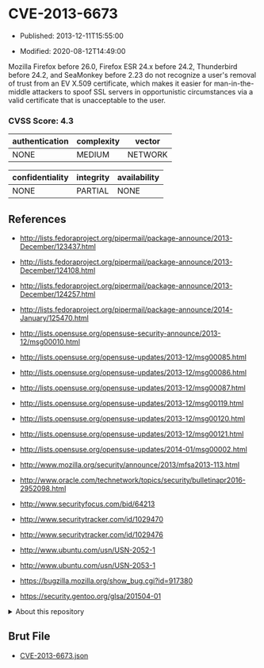 # CVE-2013-6673

- Published: 2013-12-11T15:55:00

- Modified: 2020-08-12T14:49:00

Mozilla Firefox before 26.0, Firefox ESR 24.x before 24.2, Thunderbird before 24.2, and SeaMonkey before 2.23 do not recognize a user's removal of trust from an EV X.509 certificate, which makes it easier for man-in-the-middle attackers to spoof SSL servers in opportunistic circumstances via a valid certificate that is unacceptable to the user.

### CVSS Score: **4.3**

| authentication | complexity | vector |
| --- | --- | --- |
| NONE | MEDIUM | NETWORK |

| confidentiality | integrity | availability |
| --- | --- | --- |
| NONE | PARTIAL | NONE |

## References

* http://lists.fedoraproject.org/pipermail/package-announce/2013-December/123437.html

* http://lists.fedoraproject.org/pipermail/package-announce/2013-December/124108.html

* http://lists.fedoraproject.org/pipermail/package-announce/2013-December/124257.html

* http://lists.fedoraproject.org/pipermail/package-announce/2014-January/125470.html

* http://lists.opensuse.org/opensuse-security-announce/2013-12/msg00010.html

* http://lists.opensuse.org/opensuse-updates/2013-12/msg00085.html

* http://lists.opensuse.org/opensuse-updates/2013-12/msg00086.html

* http://lists.opensuse.org/opensuse-updates/2013-12/msg00087.html

* http://lists.opensuse.org/opensuse-updates/2013-12/msg00119.html

* http://lists.opensuse.org/opensuse-updates/2013-12/msg00120.html

* http://lists.opensuse.org/opensuse-updates/2013-12/msg00121.html

* http://lists.opensuse.org/opensuse-updates/2014-01/msg00002.html

* http://www.mozilla.org/security/announce/2013/mfsa2013-113.html

* http://www.oracle.com/technetwork/topics/security/bulletinapr2016-2952098.html

* http://www.securityfocus.com/bid/64213

* http://www.securitytracker.com/id/1029470

* http://www.securitytracker.com/id/1029476

* http://www.ubuntu.com/usn/USN-2052-1

* http://www.ubuntu.com/usn/USN-2053-1

* https://bugzilla.mozilla.org/show_bug.cgi?id=917380

* https://security.gentoo.org/glsa/201504-01

<details>
<summary>About this repository</summary> 

  This repository is part of the project [Live Hack CVE](https://github.com/Live-Hack-CVE). Main website can be found [www.live-hack.org](https://www.live-hack.org) 
  
  Made by [Sn0wAlice](https://github.com/Sn0wAlice) for the people that care about security and need to have a feed of the latest CVEs. Hope you enjoy it, don't forget to star the repo and follow me on [Twitter](https://twitter.com/Sn0wAlice) and [Github](https://github.com/Sn0wAlice). And that is my [personnal website](https://www.alice-snow.me/)

  - [Home Page](https://github.com/Live-Hack-CVE)
  - [Framework](https://github.com/Live-Hack-CVE/cve-framework)
  - [CVE database](https://github.com/Live-Hack-CVE/full_database)
  - [Changelog](https://github.com/Live-Hack-CVE/Changelog)
</details>

## Brut File

* [CVE-2013-6673.json](https://raw.githubusercontent.com/Live-Hack-CVE/full_database/main/cves/2013/CVE-2013-6673.json)

